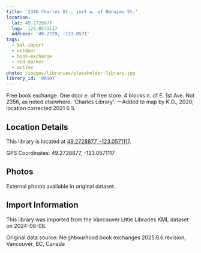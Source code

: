 ```yaml
---
title: '2346 Charles St., just w. of Nanaimo St.'
location:
  lat: 49.2728877
  lng: -123.0571117
  address: '49.2729, -123.0571'
tags:
  - kml-import
  - outdoor
  - book-exchange
  - red-marker
  - active
photo: /images/libraries/placeholder-library.jpg
library_id: '00107'
---
```

Free book exchange. One door e. of free store.
4 blocks n. of E. 1st Ave.
Not 2356, as noted elsewhere.
'Charles Library'.
—Added to map by K.D., 2020; 
location corrected 2021 6 5.

## Location Details

This library is located at [49.2728877, -123.0571117](https://www.google.com/maps?q=49.2728877,-123.0571117).

GPS Coordinates: 49.2728877, -123.0571117

## Photos

External photos available in original dataset.

## Import Information

This library was imported from the Vancouver Little Libraries KML dataset on 2024-08-08.

Original data source: Neighbourhood book exchanges 2025.8.6.revision; Vancouver, BC, Canada
